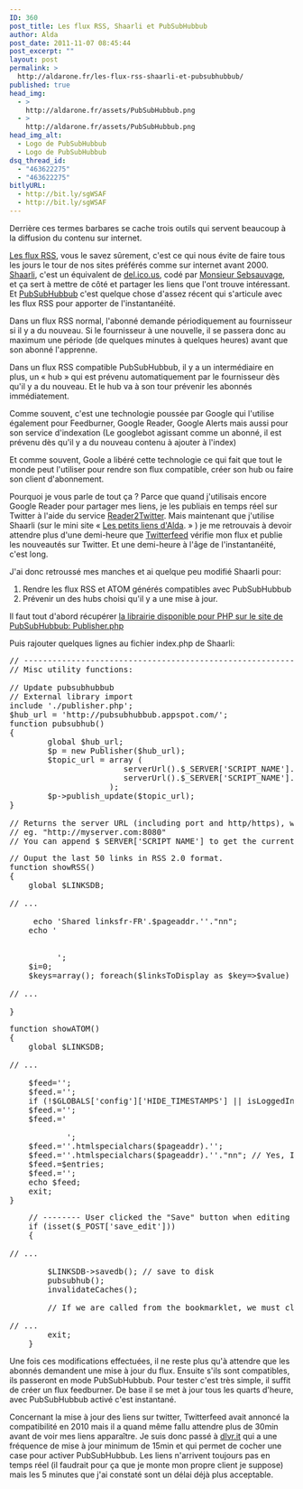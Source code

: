 ```yaml
---
ID: 360
post_title: Les flux RSS, Shaarli et PubSubHubbub
author: Alda
post_date: 2011-11-07 08:45:44
post_excerpt: ""
layout: post
permalink: >
  http://aldarone.fr/les-flux-rss-shaarli-et-pubsubhubbub/
published: true
head_img:
  - >
    http://aldarone.fr/assets/PubSubHubbub.png
  - >
    http://aldarone.fr/assets/PubSubHubbub.png
head_img_alt:
  - Logo de PubSubHubbub
  - Logo de PubSubHubbub
dsq_thread_id:
  - "463622275"
  - "463622275"
bitlyURL:
  - http://bit.ly/sgWSAF
  - http://bit.ly/sgWSAF
---
```

Derrière ces termes barbares se cache trois outils qui servent beaucoup à la diffusion du contenu sur internet.

<a href="http://fr.wikipedia.org/wiki/Flux_RSS">Les flux RSS</a>, vous le savez sûrement, c'est ce qui nous évite de faire tous les jours le tour de nos sites préférés comme sur internet avant 2000. <a href="http://sebsauvage.net/rhaa/index.php?2011/09/16/09/29/58-adieu-delicious-diigo-et-stumbleupon-salut-shaarli-">Shaarli</a>, c'est un équivalent de <a href="http://delicious.com/">del.ico.us</a>, codé par <a href="http://sebsauvage.net/">Monsieur Sebsauvage</a>, et ça sert à mettre de côté et partager les liens que l'ont trouve intéressant. Et <a href="http://www.webrankinfo.com/dossiers/indexation/pubsubhubbub">PubSubHubbub</a> c'est quelque chose d'assez récent qui s'articule avec les flux RSS pour apporter de l'instantanéité.

Dans un flux RSS normal, l'abonné demande périodiquement au fournisseur si il y a du nouveau. Si le fournisseur à une nouvelle, il se passera donc au maximum une période (de quelques minutes à quelques heures) avant que son abonné l'apprenne.

Dans un flux RSS compatible PubSubHubbub, il y a un intermédiaire en plus, un « hub » qui est prévenu automatiquement par le fournisseur dès qu'il y a du nouveau. Et le hub va à son tour prévenir les abonnés immédiatement.

Comme souvent, c'est une technologie poussée par Google qui l'utilise également pour Feedburner, Google Reader, Google Alerts mais aussi pour son service d'indexation (Le googlebot agissant comme un abonné, il est prévenu dès qu'il y a du nouveau contenu à ajouter à l'index)

Et comme souvent, Goole a libéré cette technologie ce qui fait que tout le monde peut l'utiliser pour rendre son flux compatible, créer son hub ou faire son client d'abonnement.

Pourquoi je vous parle de tout ça ? Parce que quand j'utilisais encore Google Reader pour partager mes liens, je les publiais en temps réel sur Twitter à l'aide du service <a href="http://reader2twitter.appspot.com/">Reader2Twitter</a>. Mais maintenant que j'utilise Shaarli (sur le mini site « <a href="http://share.aldarone.fr/">Les petits liens d'Alda</a>. » ) je me retrouvais à devoir attendre plus d'une demi-heure que <a href="http://twitterfeed.com/">Twitterfeed</a> vérifie mon flux et publie les nouveautés sur Twitter. Et une demi-heure à l'âge de l'instantanéité, c'est long.

J'ai donc retroussé mes manches et ai quelque peu modifié Shaarli pour:
<ol><li>Rendre les flux RSS et ATOM générés compatibles avec PubSubHubbub</li>
<li>Prévenir un des hubs choisi qu'il y a une mise à jour.</li></ol>

Il faut tout d'abord récupérer <a href="http://code.google.com/p/pubsubhubbub/source/browse/#svn/trunk/publisher_clients/php">la librairie disponible pour PHP sur le site de PubSubHubbub: Publisher.php</a>

Puis rajouter quelques lignes au fichier index.php de Shaarli:

<pre class="brush: php; highlight: [4,5,6,7,8,9,10,11,12,13,14,15,16,17]" title="Ligne 299">
// ------------------------------------------------------------------------------------------
// Misc utility functions:

// Update pubsubhubbub
// External library import
include './publisher.php';
$hub_url = 'http://pubsubhubbub.appspot.com/';
function pubsubhub()
{
        global $hub_url;
        $p = new Publisher($hub_url);
        $topic_url = array (
                        serverUrl().$_SERVER['SCRIPT_NAME'].'?do=atom',
                        serverUrl().$_SERVER['SCRIPT_NAME'].'?do=rss'
                     );
        $p-&gt;publish_update($topic_url);
}

// Returns the server URL (including port and http/https), without path.
// eg. "http://myserver.com:8080"
// You can append $_SERVER['SCRIPT_NAME'] to get the current script URL.
</pre>

<pre class="brush: php; highlight: [9,10,11,12]" title="Ligne 650">
// Ouput the last 50 links in RSS 2.0 format.
function showRSS()
{
    global $LINKSDB;

// ...    

     echo 'Shared linksfr-FR'.$pageaddr.''."nn";
    echo '<!-- PubSubHubbub Discovery -->
          
          
          <!-- End Of PubSubHubbub Discovery -->';
    $i=0;
    $keys=array(); foreach($linksToDisplay as $key=&gt;$value) { $keys[]=$key; }  // No, I can't use array_keys().

// ...

}
</pre>

<pre class="brush: php; highlight: [12,13,14]" title="Ligne 680">
function showATOM()
{
    global $LINKSDB;

// ...

    $feed='';
    $feed.='<title>'.htmlspecialchars($GLOBALS['title']).'</title>';
    if (!$GLOBALS['config']['HIDE_TIMESTAMPS'] || isLoggedIn()) $feed.=''.htmlspecialchars($latestDate).'';
    $feed.='';
    $feed.='<!-- PubSubHubbub Discovery -->
            
            <!-- End Of PubSubHubbub Discovery -->';
    $feed.=''.htmlspecialchars($pageaddr).'';
    $feed.=''.htmlspecialchars($pageaddr).''."nn"; // Yes, I know I should use a real IRI (RFC3987), but the site URL will do.
    $feed.=$entries;
    $feed.='';
    echo $feed;
    exit;
}
</pre>

<pre class="brush: php; highlight: [8]" title="Ligne 1030">
    // -------- User clicked the "Save" button when editing a link: Save link to database.
    if (isset($_POST['save_edit']))
    {
        
// ...

        $LINKSDB-&gt;savedb(); // save to disk
        pubsubhub();
        invalidateCaches();

        // If we are called from the bookmarklet, we must close the popup:

// ...
        exit;
    }
</pre>

Une fois ces modifications effectuées, il ne reste plus qu'à attendre que les abonnés demandent une mise à jour du flux. Ensuite s'ils sont compatibles, ils passeront en mode PubSubHubbub. Pour tester c'est très simple, il suffit de créer un flux feedburner. De base il se met à jour tous les quarts d'heure, avec PubSubHubbub activé c'est instantané.

Concernant la mise à jour des liens sur twitter, Twitterfeed avait annoncé la compatibilité en 2010 mais il a quand même fallu attendre plus de 30min avant de voir mes liens apparaître. Je suis donc passé à <a href="http://dlvr.it/">dlvr.it</a> qui a une fréquence de mise à jour minimum de 15min et qui permet de cocher une case pour activer PubSubHubbub. Les liens n'arrivent toujours pas en temps réel (il faudrait pour ça que je monte mon propre client je suppose) mais les 5 minutes que j'ai constaté sont un délai déjà plus acceptable.